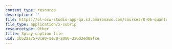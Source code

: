```yaml
---
content_type: resource
description: ''
file: https://ol-ocw-studio-app-qa.s3.amazonaws.com/courses/8-06-quantum-physics-iii-spring-2018/1b522a750ce01e302080226d2ed89fce_WwudFI6YRs.srt
file_type: application/x-subrip
resourcetype: Other
title: 3play caption file
uid: 1b522a75-0ce0-1e30-2080-226d2ed89fce
---
```

